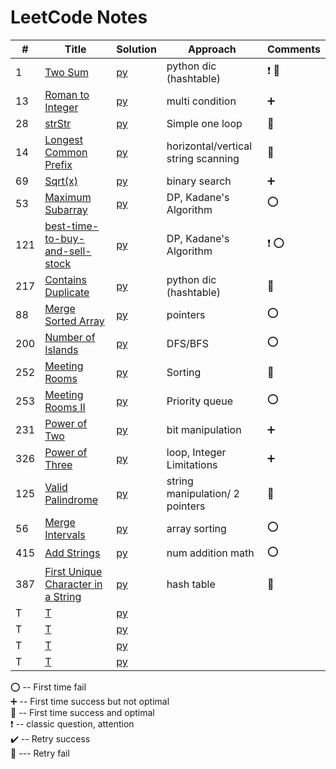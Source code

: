 # LeetCode Notes 


| #   | Title                                                                                                        | Solution                                    | Approach                            | Comments                        |  
|-----|--------------------------------------------------------------------------------------------------------------|---------------------------------------------|-------------------------------------|---------------------------------|
| 1   | [Two Sum](https://leetcode.com/problems/two-sum/)                                                            | [py](hashTable/TwoSum.md)                   | python dic (hashtable)              | :heavy_exclamation_mark:  :100: |
| 13  | [Roman to Integer](https://leetcode.com/problems/roman-to-integer/)                                          | [py](general/Roman.md)                      | multi condition                     | :heavy_plus_sign:               |
| 28  | [strStr](https://leetcode.com/problems/implement-strstr/)                                                    | [py](general/strStr.md)                     | Simple one loop                     | :100:                           |
| 14  | [Longest Common Prefix](https://leetcode.com/problems/longest-common-prefix/)                                | [py](general/prefix.md)                     | horizontal/vertical string scanning | :100:                           |
| 69  | [Sqrt(x)](https://leetcode.com/problems/sqrtx/)                                                              | [py](./math/sqrt.md)                        | binary search                       | :heavy_plus_sign:               |
| 53  | [Maximum Subarray](https://leetcode.com/problems/maximum-subarray/)                                          | [py](dynamicProgramming/maximumSubarray.md) | DP, Kadane's Algorithm              | :o:                             |
| 121 | [best-time-to-buy-and-sell-stock](https://leetcode.com/problems/best-time-to-buy-and-sell-stock/)            | [py](dynamicProgramming/stock.md)           | DP, Kadane's Algorithm              | :heavy_exclamation_mark:  :o:   |
| 217 | [Contains Duplicate](https://leetcode.com/problems/contains-duplicate/)                                      | [py](general/containDuplicates.md)          | python dic (hashtable)              | :100:                           |
| 88  | [Merge Sorted Array](https://leetcode.com/problems/merge-sorted-array/)                                      | [py](pointers/MergeSortedArray.md)          | pointers                            | :o:                             |
| 200 | [Number of Islands](https://leetcode.com/problems/number-of-islands/)                                        | [py](DFS-BFS/number-of-islands.md)          | DFS/BFS                             | :o:                             |
| 252 | [Meeting Rooms](https://leetcode.com/problems/meeting-rooms/)                                                | [py](array/MeetingRooms.md)                 | Sorting                             | :100:                           |
| 253 | [Meeting Rooms II](https://leetcode.com/problems/meeting-rooms-ii/)                                          | [py](heap/MeetingRoomsII.md)                | Priority queue                      | :o:                             |
| 231 | [Power of Two](https://leetcode.com/problems/power-of-two/)                                                  | [py](BitManipulation/PowerofTwo.md)         | bit manipulation                    | :heavy_plus_sign:               |
| 326 | [Power of Three](https://leetcode.com/problems/power-of-three/)                                              | [py](BitManipulation/PowerofThree.md)       | loop, Integer Limitations           | :heavy_plus_sign:               |
| 125 | [Valid Palindrome](https://leetcode.com/problems/valid-palindrome/)                                          | [py](string/ValidPalindrome.md)             | string manipulation/ 2 pointers     | :100:                           |
| 56  | [Merge Intervals](https://leetcode.com/problems/merge-intervals/)                                            | [py](array/MergeIntervals.md)               | array sorting                       | :o:                             |
| 415 | [Add Strings](https://leetcode.com/problems/add-strings/)                                                    | [py](math/AddStrings.md)                    | num addition math                   | :o:                             |
| 387 | [First Unique Character in a String](https://leetcode.com/problems/first-unique-character-in-a-string/)      | [py](hashTable/FirstUniqueCharInString.md)  | hash table                          | :100:                           |
| T   | [T]()                                                                                                        | [py](general/strStr.md)                     |                                     |                                 |
| T   | [T]()                                                                                                        | [py](general/strStr.md)                     |                                     |                                 |
| T   | [T]()                                                                                                        | [py](general/strStr.md)                     |                                     |                                 |
| T   | [T]()                                                                                                        | [py](general/strStr.md)                     |                                     |                                 |

:o: -- First time fail       
:heavy_plus_sign: -- First time success but not optimal     
:100: -- First time success and optimal    
:heavy_exclamation_mark: -- classic question, attention        
:heavy_check_mark: -- Retry success      
:small_red_triangle: --- Retry fail     

